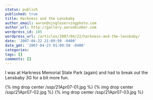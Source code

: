 ```yaml
---
status: publish
published: true
title: Harkness and the Lensbaby
author_email: aaron@singleservingphoto.com
author_url: http://gallery.aaronbieber.com
wordpress_id: 105
wordpress_url: /articles/2007/04/22/harkness-and-the-lensbaby/
date: '2007-04-22 21:09:50 -0400'
date_gmt: '2007-04-23 01:09:50 -0400'
categories:
tags: []
comments: []
---
```

I was at Harkness Memorial State Park (again) and had to break out the
Lensbaby 3G for a bit more fun.

{% img drop center /ssp/21Apr07-01.jpg %}
 {% img drop center /ssp/21Apr07-02.jpg %}
 {% img drop center /ssp/21Apr07-03.jpg %}

